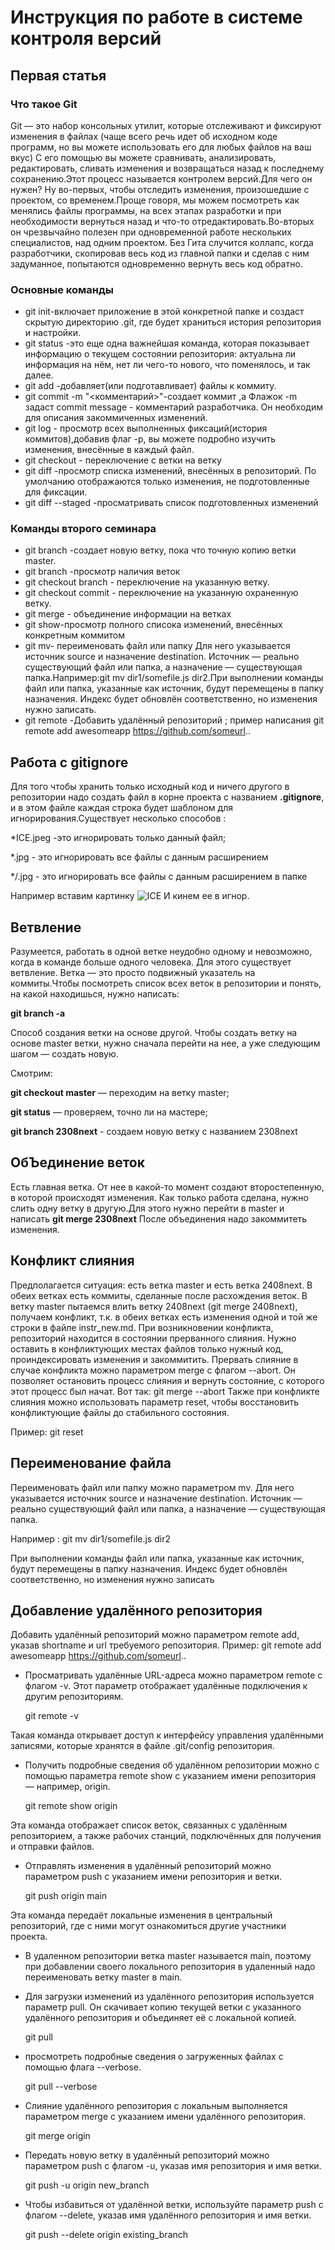 # Инструкция по работе в системе контроля версий 
## Первая статья
###  Что такое Git
Git — это набор консольных утилит, которые отслеживают и фиксируют  изменения в файлах (чаще всего речь идет об исходном коде программ, но вы можете использовать его для любых файлов на ваш вкус)
С его помощью вы можете сравнивать, анализировать, редактировать, сливать изменения и возвращаться назад к последнему сохранению.Этот процесс называется контролем версий.Для чего он нужен? Ну во-первых, чтобы отследить изменения, произошедшие с проектом, со временем.Проще говоря, мы можем посмотреть как менялись файлы программы, на всех этапах разработки и при необходимости вернуться назад и что-то отредактировать.Во-вторых он чрезвычайно полезен при одновременной работе нескольких специалистов, над одним проектом. Без Гита случится коллапс, когда разработчики, скопировав весь код из главной папки и сделав с ним задуманное, попытаются одновременно вернуть весь код обратно.
### Основные команды
   - git init-включает приложение в этой конкретной папке и создаст скрытую директорию .git, где будет храниться история репозитория и настройки.
   - git status -это еще одна важнейшая команда, которая показывает информацию о текущем состоянии репозитория: актуальна ли информация на нём, нет ли чего-то нового, что поменялось, и так далее.
   - git add -добавляет(или подготавливает) файлы к коммиту.
   - git commit -m  "<комментарий>"-создает коммит ,а Флажок -m задаст commit message - комментарий разработчика. Он необходим для описания закоммиченных изменений. 
   - git log - просмотр всех выполненных фиксаций(история коммитов),добавив флаг -p, вы можете подробно изучить изменения, внесённые в каждый файл.
   - git checkout - переключение с ветки на ветку
   - git diff -просмотр списка изменений, внесённых в репозиторий. По умолчанию отображаются только изменения, не подготовленные для фиксации.
   - git diff --staged -просматривать список подготовленных изменений 
### Команды второго семинара
   - git branch <name>  -создает новую ветку, пока что точную копию ветки master.
   - git branch -просмотр наличия веток
   - git checkout branch <name> - переключение на указанную ветку.
   - git checkout commit <name> - переключение на указанную охраненную ветку.
   - git merge - объединение информации на ветках 
   - git show-просмотр полного списока изменений, внесённых конкретным коммитом
   - git mv- переименовать файл или папку Для него указывается источник source и назначение destination. Источник — реально существующий файл или папка, а назначение — существующая папка.Например:git mv dir1/somefile.js dir2.При выполнении команды файл или папка, указанные как источник, будут перемещены в папку назначения. Индекс будет обновлён соответственно, но изменения нужно записать.  
   - git remote -Добавить удалённый репозиторий ; пример написания git remote add awesomeapp https://github.com/someurl..
## Работа с gitignore
   Для того чтобы хранить только исходный код и ничего другого в репозитории надо создать файл в корне проекта с названием **.gitignore**, и в этом файле каждая строка будет шаблоном для игнорирования.Существует несколько способов :

   *ICE.jpeg -это игнорировать только данный файл;
   
   *.jpg - это игнорировать все файлы с данным расширением
   
   */.jpg - это игнорировать все файлы с данным расширением в папке 
  
   Например вставим картинку 
    ![ICE](ICE.jpeg)
    И кинем ее в игнор.


## Ветвление
   Разумеется, работать в одной ветке неудобно одному и невозможно, когда в команде больше одного человека. Для этого существует ветвление.
   Ветка — это просто подвижный указатель на коммиты.Чтобы посмотреть список всех веток в репозитории и понять, на какой находишься, нужно написать:
   
   **git branch -a**
   
   Способ создания ветки  на основе другой. Чтобы создать ветку на основе master ветки,  нужно сначала перейти на нее, а уже следующим шагом — создать новую. 

   Смотрим: 
   
   **git checkout master** — переходим на ветку master;

   **git status** — проверяем, точно ли на мастере;

   **git branch 2308next** - создаем новую ветку с названием 2308next
## ОбЪединение веток
   Есть главная ветка. От нее в какой-то момент создают второстепенную, в которой происходят изменения. Как только работа сделана, нужно слить одну ветку в другую.Для этого нужно перейти в master и написать **git merge 2308next**
   После объединения надо закоммитеть изменения.
## Конфликт слияния
   Предполагается ситуация: есть ветка master и есть ветка 2408next. В обеих ветках есть коммиты, сделанные после расхождения веток. В ветку master пытаемся влить ветку 2408next (git merge 2408next), получаем конфликт, т.к. в обеих ветках есть изменения одной и той же строки в файле instr_new.md.
   При возникновении конфликта, репозиторий находится в состоянии прерванного слияния. Нужно оставить в конфликтующих местах файлов только нужный код, проиндексировать изменения и закоммитить.
   Прервать слияние в случае конфликта можно параметром merge с флагом --abort. Он позволяет остановить процесс слияния и вернуть состояние, с которого этот процесс был начат.
   Вот так: git merge --abort
   Также при конфликте слияния можно использовать параметр reset, чтобы восстановить конфликтующие файлы до стабильного состояния.

Пример: git reset

## Переименование файла
   Переименовать файл или папку можно параметром mv. Для него указывается источник source и назначение destination. Источник — реально существующий файл или папка, а назначение — существующая папка. 

   Например : git mv dir1/somefile.js dir2  
           
   При выполнении команды файл или папка, указанные как источник, будут перемещены в папку назначения. Индекс будет обновлён соответственно, но изменения нужно записать 
## Добавление удалённого репозитория
   Добавить удалённый репозиторий можно параметром remote add, указав shortname и url требуемого репозитория.
   Пример: git remote add awesomeapp https://github.com/someurl..

  * Просматривать удалённые URL-адреса можно параметром remote с флагом -v. Этот параметр отображает удалённые подключения к другим репозиториям.

      git remote -v

   Такая команда открывает доступ к интерфейсу управления удалёнными записями, которые хранятся в файле .git/config репозитория.

   * Получить подробные сведения об удалённом репозитории можно с помощью параметра remote show с указанием имени репозитория — например, origin.

     git remote show origin

Эта команда отображает список веток, связанных с удалённым репозиторием, а также рабочих станций, подключённых для получения и отправки файлов.

 * Отправлять изменения в удалённый репозиторий можно параметром push с указанием имени репозитория и ветки.

     git push origin main

Эта команда передаёт локальные изменения в центральный репозиторий, где с ними могут ознакомиться другие участники проекта.
 * В удаленном репозитории ветка master называется main, поэтому при добавлении своего локального репозитория  в удаленный надо переименовать ветку master в main.

* Для загрузки изменений из удалённого репозитория используется параметр pull. Он скачивает копию текущей ветки с указанного удалённого репозитория и объединяет её с локальной копией.

   git pull

* просмотреть подробные сведения о загруженных файлах с помощью флага --verbose.

  git pull --verbose

* Слияние удалённого репозитория с локальным выполняется параметром merge с указанием имени удалённого репозитория.

   git merge origin

* Передать новую ветку в удалённый репозиторий можно параметром push с флагом -u, указав имя репозитория и имя ветки.

    git push -u origin new_branch

* Чтобы избавиться от удалённой ветки, используйте параметр push с флагом --delete, указав имя удалённого репозитория и имя ветки.

  git push --delete origin existing_branch


